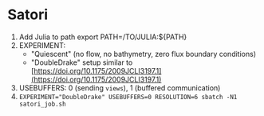 # Satori

1. Add Julia to path export PATH=/TO/JULIA:${PATH}
2. EXPERIMENT: 
    - "Quiescent" (no flow, no bathymetry, zero flux boundary conditions)
    - "DoubleDrake" setup similar to [https://doi.org/10.1175/2009JCLI3197.1](https://doi.org/10.1175/2009JCLI3197.1)
3. USEBUFFERS: 0 (sending `views`), 1 (buffered communication)
4. `EXPERIMENT="DoubleDrake" USEBUFFERS=0 RESOLUTION=6 sbatch -N1 satori_job.sh`